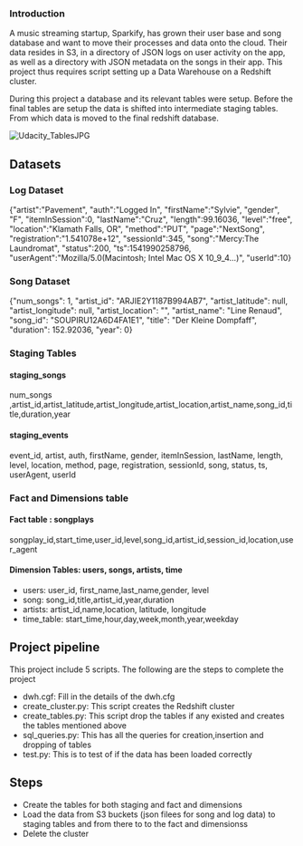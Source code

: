 ###  Introduction

A music streaming startup, Sparkify, has grown their user base and song database and want to move their processes and data onto the cloud. Their data resides in S3, in a directory of JSON logs on user activity on the app, as well as a directory with JSON metadata on the songs in their app. This project thus requires script setting up a Data Warehouse on a Redshift cluster. 

During this project a database and its relevant tables were setup. Before the final tables are setup the data is shifted into intermediate staging tables. From which data is moved to the final redshift database.

![Udacity_TablesJPG](https://github.com/Kuriankkr/Udacity-Nanodegree-Data-Engineering/blob/master/Cloud%20Data%20Warehouses/Project%20Data%20Warehouse/Udacity_TablesJPG.JPG)

## Datasets

### Log Dataset

{"artist":"Pavement", "auth":"Logged In", "firstName":"Sylvie", "gender", "F", "itemInSession":0, "lastName":"Cruz", "length":99.16036, "level":"free", "location":"Klamath Falls, OR", "method":"PUT", "page":"NextSong", "registration":"1.541078e+12", "sessionId":345, "song":"Mercy:The Laundromat", "status":200, "ts":1541990258796, "userAgent":"Mozilla/5.0(Macintosh; Intel Mac OS X 10_9_4...)", "userId":10}

### Song Dataset

{"num_songs": 1, "artist_id": "ARJIE2Y1187B994AB7", "artist_latitude": null, "artist_longitude": null, "artist_location": "", "artist_name": "Line Renaud", "song_id": "SOUPIRU12A6D4FA1E1", "title": "Der Kleine Dompfaff", "duration": 152.92036, "year": 0}


### Staging Tables

#### staging_songs
num_songs ,artist_id,artist_latitude,artist_longitude,artist_location,artist_name,song_id,title,duration,year

#### staging_events
event_id, artist, auth, firstName, gender, itemInSession, lastName, length, level, location, method, page, 
registration, sessionId, song, status, ts, userAgent, userId

### Fact and Dimensions table

#### Fact table : songplays
songplay_id,start_time,user_id,level,song_id,artist_id,session_id,location,user_agent

#### Dimension Tables: users, songs, artists, time

- users: user_id, first_name,last_name,gender, level
- song: song_id,title,artist_id,year,duration
- artists: artist_id,name,location, latitude, longitude
- time_table: start_time,hour,day,week,month,year,weekday


## Project pipeline
This project include 5 scripts. The following are the steps to complete the project
- dwh.cgf: Fill in the details of the dwh.cfg 
- create_cluster.py: This script creates the Redshift cluster
- create_tables.py: This script drop the tables if any existed and creates the tables mentioned above
- sql_queries.py: This has all the queries for creation,insertion and dropping of tables
- test.py: This is to test of if the data has been loaded correctly

## Steps
- Create the tables for both staging and fact and dimensions
- Load the data from S3 buckets (json filees for song and log data) to staging tables and from there to to the fact and dimensionss
- Delete the cluster

